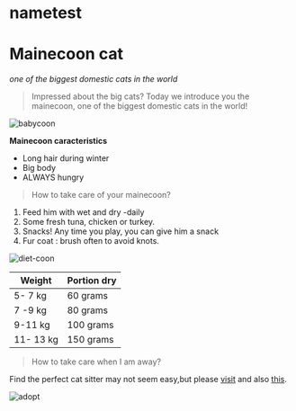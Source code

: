 # nametest

# Mainecoon cat


*one of the biggest domestic cats in the world*

> Impressed about the big cats? Today we introduce you the mainecoon, one of the biggest domestic cats in the world!

![babycoon](https://cdn.pixabay.com/photo/2016/01/29/19/50/baby-cat-1168535_960_720.jpg)

**Mainecoon caracteristics**
* Long hair during winter
* Big body
* ALWAYS hungry

> How to take care of your mainecoon?

1. Feed him with wet and dry -daily
2. Some fresh tuna, chicken or turkey.
3. Snacks! Any time you play, you can give him a snack
4. Fur coat : brush often to avoid knots. 

![diet-coon](https://cdn.pixabay.com/photo/2019/06/16/13/24/cat-4277748_960_720.jpg)

Weight | Portion dry
-------|---------
5- 7 kg | 60 grams 
7 -9 kg | 80 grams
9-11 kg | 100 grams
11- 13 kg | 150 grams

> How to take care when I am away? 

Find the perfect cat sitter may not seem easy,but please [visit](https://www.petbacker.com/s/cat-sitters/berlin--germany) and also [this](https://en.pawshake.de/cat-sitting/berlin-berlin). 

![adopt](https://cdn.pixabay.com/photo/2019/06/05/09/59/cat-4253336_960_720.jpg) 


